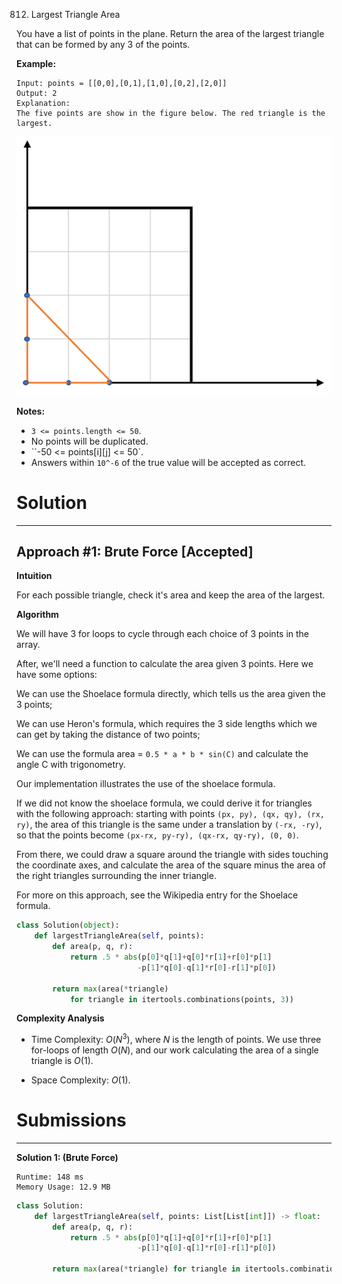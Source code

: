 812. Largest Triangle Area

You have a list of points in the plane. Return the area of the largest triangle that can be formed by any 3 of the points.

**Example:**
```
Input: points = [[0,0],[0,1],[1,0],[0,2],[2,0]]
Output: 2
Explanation: 
The five points are show in the figure below. The red triangle is the largest.
```
![812_1027.png](img/812_1027.png)

**Notes:**

* `3 <= points.length <= 50`.
* No points will be duplicated.
* ``-50 <= points[i][j] <= 50`.
* Answers within `10^-6` of the true value will be accepted as correct.

# Solution
---
## Approach #1: Brute Force [Accepted]
**Intuition**

For each possible triangle, check it's area and keep the area of the largest.

**Algorithm**

We will have 3 for loops to cycle through each choice of 3 points in the array.

After, we'll need a function to calculate the area given 3 points. Here we have some options:

We can use the Shoelace formula directly, which tells us the area given the 3 points;

We can use Heron's formula, which requires the 3 side lengths which we can get by taking the distance of two points;

We can use the formula area = `0.5 * a * b * sin(C)` and calculate the angle C with trigonometry.

Our implementation illustrates the use of the shoelace formula.

If we did not know the shoelace formula, we could derive it for triangles with the following approach: starting with points `(px, py), (qx, qy), (rx, ry)`, the area of this triangle is the same under a translation by `(-rx, -ry)`, so that the points become `(px-rx, py-ry), (qx-rx, qy-ry), (0, 0)`.

From there, we could draw a square around the triangle with sides touching the coordinate axes, and calculate the area of the square minus the area of the right triangles surrounding the inner triangle.

For more on this approach, see the Wikipedia entry for the Shoelace formula.

```python
class Solution(object):
    def largestTriangleArea(self, points):
        def area(p, q, r):
            return .5 * abs(p[0]*q[1]+q[0]*r[1]+r[0]*p[1]
                           -p[1]*q[0]-q[1]*r[0]-r[1]*p[0])

        return max(area(*triangle)
            for triangle in itertools.combinations(points, 3))
```

**Complexity Analysis**

* Time Complexity: $O(N^3)$, where $N$ is the length of points. We use three for-loops of length $O(N)$, and our work calculating the area of a single triangle is $O(1)$.

* Space Complexity: $O(1)$.

# Submissions
---
**Solution 1: (Brute Force)**
```
Runtime: 148 ms
Memory Usage: 12.9 MB
```
```python
class Solution:
    def largestTriangleArea(self, points: List[List[int]]) -> float:
        def area(p, q, r):
            return .5 * abs(p[0]*q[1]+q[0]*r[1]+r[0]*p[1]
                           -p[1]*q[0]-q[1]*r[0]-r[1]*p[0])

        return max(area(*triangle) for triangle in itertools.combinations(points, 3))
```